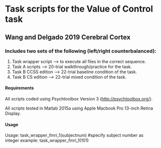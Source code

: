 # Task scripts for the Value of Control task
##  Wang and Delgado 2019 Cerebral Cortex
### Includes two sets of the following (left/right counterbalanced): 
 1. Task wrapper script --> to execute all files in the correct sequence. 
 2. Task A scripts --> 20-trial walkthrough/practice for the task. 
 3. Task B CCSS edition --> 22-trial baseline condition of the task.
 4. Task B CS edition --> 22-trial mixed condition of the task. 

#### Requirements 
All scripts coded using Psychtoolbox Version 3 (http://psychtoolbox.org/). 

All scripts tested in Matlab 2015a using Apple Macbook Pro 13-inch Retina Display. 

#### Usage

Usage: task_wrapper_fmri_1(subjectnum) #specify subject number as integer
       example: task_wrapper_fmri_1(101)
       

